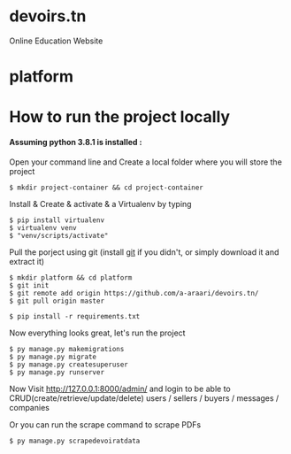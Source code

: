 # devoirs.tn
Online Education Website
# platform


# How to run the project locally
#### Assuming python 3.8.1 is installed :

Open your command line and Create a local folder where you will store the project

    $ mkdir project-container && cd project-container

Install & Create & activate & a Virtualenv by typing

    $ pip install virtualenv
    $ virtualenv venv
    $ "venv/scripts/activate"
    
Pull the porject using git (install [git](https://github.com/git-for-windows/git/releases/download/v2.25.1.windows.1/Git-2.25.1-64-bit.exe) if you didn't, or simply download it and extract it)
    
    $ mkdir platform && cd platform
    $ git init
    $ git remote add origin https://github.com/a-araari/devoirs.tn/
    $ git pull origin master

    $ pip install -r requirements.txt

Now everything looks great, let's run the project

    $ py manage.py makemigrations
    $ py manage.py migrate
    $ py manage.py createsuperuser
    $ py manage.py runserver

Now Visit http://127.0.0.1:8000/admin/ and login to be able to CRUD(create/retrieve/update/delete) users / sellers / buyers / messages / companies

Or you can run the scrape command to scrape PDFs

    $ py manage.py scrapedevoiratdata
